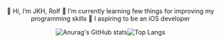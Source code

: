 <div align="center">
👋 Hi, I’m JKH, Rolf
🌱 I’m currently learning few things for improving my programming skills
📱 I aspiring to be an iOS developer

![Anurag's GitHub stats](https://github-readme-stats.vercel.app/api?username=DHIGHSOUL&show_icons=true&theme=swift)![Top Langs](https://github-readme-stats.vercel.app/api/top-langs/?username=DHIGHSOUL&layout=compact&theme=swift)
</div>
